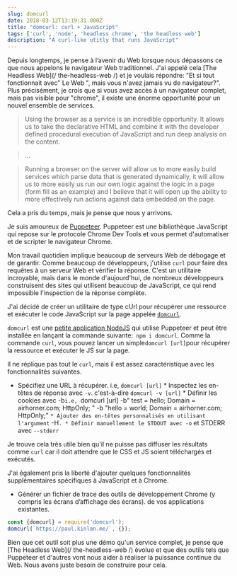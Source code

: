 ```yaml
---
slug: domcurl
date: 2018-03-12T13:19:31.000Z
title: "domcurl: curl + JavaScript"
tags: ['curl', 'node', 'headless chrome', 'the headless web']
description: "A curl-like utitly that runs JavaScript"
---
```



Depuis longtemps, je pense à l’avenir du Web lorsque nous dépassons ce que nous appelons le navigateur Web traditionnel. J'ai appelé cela [The Headless Web](/ the-headless-web /) et je voulais répondre: "Et si tout fonctionnait avec" Le Web ", mais vous n'avez jamais vu de navigateur?". Plus précisément, je crois que si vous avez accès à un navigateur complet, mais pas visible pour "chrome", il existe une énorme opportunité pour un nouvel ensemble de services.

> Using the browser as a service is an incredible opportunity. It allows us to
> take the declarative HTML and combine it with the developer defined procedural
> execution of JavaScript and run deep analysis on the content.


> ...


> Running a browser on the server will allow us to more easily build services
> which parse data that is generated dynamically, it will allow us to more
> easily us run our own logic against the logic in a page (form fill as an
> example) and I believe that it will open up the ability to more effectively
> run actions against data embedded on the page.


Cela a pris du temps, mais je pense que nous y arrivons.

Je suis amoureux de [Puppeteer](https://developers.google.com/web/tools/puppeteer/). Puppeteer est une bibliothèque JavaScript qui repose sur le protocole Chrome Dev Tools et vous permet d'automatiser et de scripter le navigateur Chrome.

Mon travail quotidien implique beaucoup de serveurs Web de débogage et de garantir. Comme beaucoup de développeurs, j'utilise `curl` pour faire des requêtes à un serveur Web et vérifier la réponse. C'est un utilitaire incroyable, mais dans le monde d'aujourd'hui, de nombreux développeurs construisent des sites qui utilisent beaucoup de JavaScript, ce qui rend impossible l'inspection de la réponse complète.

J'ai décidé de créer un utilitaire de type cUrl pour récupérer une ressource et exécuter le code JavaScript sur la page appelée [`domcurl`](https://www.npmjs.com/package/domcurl).

`domcurl` est une [petite application NodeJS](https://github.com/PaulKinlan/domcurl) qui utilise Puppeteer et peut être installée en lançant la commande suivante:` npm i domcurl`. Comme la commande `curl`, vous pouvez lancer un simple` domcurl [url] `pour récupérer la ressource et exécuter le JS sur la page.

Il ne réplique pas tout le `curl`, mais il est assez caractéristique avec les fonctionnalités suivantes.

* Spécifiez une URL à récupérer. i.e, `domcurl [url]` * Inspectez les en-têtes de réponse avec `-v`. c'est-à-dire `domcurl -v [url]` * Définir les cookies avec -b`i.e, `domcurl [url] -b" test = hello; Domain = airhorner.com; HttpOnly; " -b "hello = world; Domain = airhorner.com; HttpOnly;" `* Ajouter des en-têtes personnalisés en utilisant l'argument` -H`. * Définir manuellement le STDOUT avec -o` et STDERR avec `--stderr`

Je trouve cela très utile bien qu'il ne puisse pas diffuser les résultats comme `curl` car il doit attendre que le CSS et JS soient téléchargés et exécutés.

J'ai également pris la liberté d'ajouter quelques fonctionnalités supplémentaires spécifiques à JavaScript et à Chrome.

* Générer un fichier de trace des outils de développement Chrome (y compris les écrans d’affichage des écrans). de vos applications existantes.


```javascript
const {domcurl} = require('domcurl');
domcurl(`https://paul.kinlan.me/`, {});
```


Bien que cet outil soit plus une démo qu'un service complet, je pense que [The Headless Web](/ the-headless-web /) évolue et que des outils tels que Puppeteer et d'autres vont nous aider à réaliser la puissance continue du Web. Nous avons juste besoin de construire pour cela.